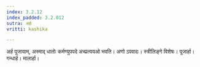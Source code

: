 ```yaml
---
index: 3.2.12
index_padded: 3.2.012
sutra: अर्हः
vritti: kashika

---
```

अर्ह पूजायाम्, अस्माद् धातोः कर्मण्युपपदे अच्प्रत्ययओ भवति। अणो ऽपवादः। स्त्रीलिङ्गे विशेषः। पूजार्हा। गन्धार्ह। मालार्हा।